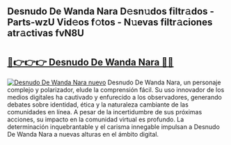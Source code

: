 ## Desnudo De Wanda Nara D𝚎sn𝚞dos filtr𝚊dos - Parts-wzU Vid𝚎os f𝚘tos - N𝚞evas filtr𝚊ciones atr𝚊ctivas fvN8U

# <h2><a href="http://mb42cbe.tromn.icu/?c=Desnudo+De+Wanda+Nara">🔗👉👉👉 Desnudo De Wanda Nara 🔗🔗</a></h2>

[![Desnudo De Wanda Nara nuevo](https://i.imgur.com/pEAQMta.gif)](http://mb42cbe.tromn.icu/?c=Desnudo+De+Wanda+Nara)
Desnudo De Wanda Nara, un personaje complejo y polarizador, elude la comprensión fácil. Su uso innovador de los medios digitales ha cautivado y enfurecido a los observadores, generando debates sobre identidad, ética y la naturaleza cambiante de las comunidades en línea. A pesar de la incertidumbre de sus próximas acciones, su impacto en la comunidad virtual es profundo. La determinación inquebrantable y el carisma innegable impulsan a Desnudo De Wanda Nara a nuevas alturas en el ámbito digital.
